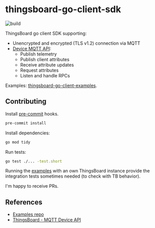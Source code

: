 # thingsboard-go-client-sdk

![build](https://github.com/dratasich/thingsboard-go-client-sdk/actions/workflows/go.yml/badge.svg)

ThingsBoard go client SDK supporting:

* Unencrypted and encrypted (TLS v1.2) connection via MQTT
* [Device MQTT API](https://thingsboard.io/docs/reference/mqtt-api/):
  * Publish telemetry
  * Publish client attributes
  * Receive attribute updates
  * Request attributes
  * Listen and handle RPCs

Examples: [thingsboard-go-client-examples](https://github.com/dratasich/thingsboard-go-client-examples).


## Contributing

Install [pre-commit](https://pre-commit.com/#installation) hooks.
```bash
pre-commit install
```

Install dependencies:
```bash
go mod tidy
```

Run tests:
```bash
go test ./... -test.short
```

Running the [examples](https://github.com/dratasich/thingsboard-go-client-examples)
with an own ThingsBoard instance provide the integration tests sometimes needed
(to check with TB behavior).

I'm happy to receive PRs.


## References

* [Examples repo](https://github.com/dratasich/thingsboard-go-client-examples)
* [ThingsBoard - MQTT Device API](https://thingsboard.io/docs/reference/mqtt-api/)
